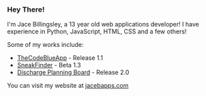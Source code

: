 ### Hey There!

I'm Jace Billingsley, a 13 year old web applications developer!
I have experience in Python, JavaScript, HTML, CSS and a few others!

Some of my works include:
- [TheCodeBlueApp](https://thecodeblueapp.com) - Release 1.1
- [SneakFinder](https://sneakfinder.jacebapps.com) - Beta 1.3
- [Discharge Planning Board](https://dc.jacebapps.com) - Release 2.0

You can visit my website at [jacebapps.com](https://jacebapps.com)
